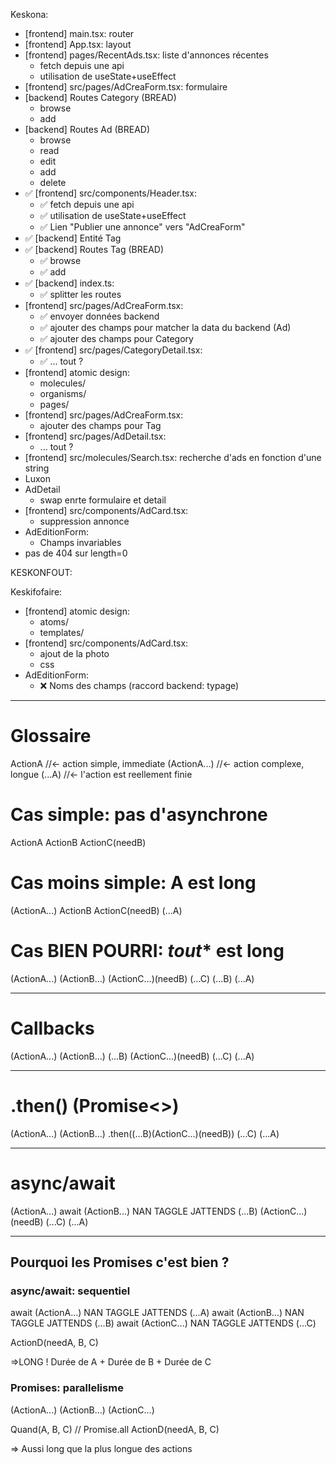 Keskona:
 - [frontend] main.tsx: router
 - [frontend] App.tsx: layout
 - [frontend] pages/RecentAds.tsx: liste d'annonces récentes
    - fetch depuis une api
    - utilisation de useState+useEffect
 - [frontend] src/pages/AdCreaForm.tsx: formulaire
 - [backend] Routes Category (BREAD)
    - browse
    - add
 - [backend] Routes Ad (BREAD)
    - browse
    - read
    - edit
    - add
    - delete
 - ✅ [frontend] src/components/Header.tsx: 
    - ✅ fetch depuis une api
    - ✅ utilisation de useState+useEffect
    - ✅ Lien "Publier une annonce" vers "AdCreaForm"
 - ✅ [backend] Entité Tag
 - ✅ [backend] Routes Tag (BREAD)
   - ✅ browse
   - ✅ add
 - ✅ [backend] index.ts:
   - ✅ splitter les routes
 - [frontend] src/pages/AdCreaForm.tsx:
    - ✅ envoyer données backend
    - ✅ ajouter des champs pour matcher la data du backend (Ad)
    - ✅ ajouter des champs pour Category
  - ✅ [frontend] src/pages/CategoryDetail.tsx: 
    - ✅ ... tout ?
 - [frontend] atomic design:
   - molecules/
   - organisms/
   - pages/
 - [frontend] src/pages/AdCreaForm.tsx:
    - ajouter des champs pour Tag
  - [frontend] src/pages/AdDetail.tsx: 
    - ... tout ?
 - [frontend] src/molecules/Search.tsx: recherche d'ads en fonction d'une string
  - Luxon
  - AdDetail
    - swap enrte formulaire et detail
 - [frontend] src/components/AdCard.tsx: 
    - suppression annonce
  - AdEditionForm:
    - Champs invariables
  - pas de 404 sur length=0

KESKONFOUT:
 
Keskifofaire:
 - [frontend] atomic design:
   - atoms/
   - templates/
 - [frontend] src/components/AdCard.tsx: 
    - ajout de la photo
    - css
  - AdEditionForm:
    - ❌ Noms des champs (raccord backend: typage)
--------------

# Glossaire
ActionA //<- action simple, immediate
(ActionA...) //<- action complexe, longue
(...A) //<- l'action est reellement finie

# Cas simple: pas d'asynchrone
ActionA
ActionB
ActionC(needB)

# Cas moins simple: A est long
(ActionA...)
ActionB
ActionC(needB)
(...A)

# Cas BIEN POURRI: *tout** est long
(ActionA...)
(ActionB...)
(ActionC...)(needB)
(...C)
(...B)
(...A)

---
# Callbacks
(ActionA...)
(ActionB...)
  (...B)
    (ActionC...)(needB)
(...C)
(...A)

---
# .then() (Promise<>)
(ActionA...)
(ActionB...)
  .then((...B)(ActionC...)(needB))
(...C)
(...A)

---
# async/await 
(ActionA...)
await (ActionB...)
NAN TAGGLE JATTENDS
(...B)
(ActionC...)(needB)
(...C)
(...A)

---
## Pourquoi les Promises c'est bien ?

### async/await: sequentiel
await (ActionA...)
NAN TAGGLE JATTENDS
(...A)
await (ActionB...)
NAN TAGGLE JATTENDS
(...B)
await (ActionC...)
NAN TAGGLE JATTENDS
(...C)


ActionD(needA, B, C)

=>LONG ! Durée de A + Durée de B + Durée de C

### Promises: parallelisme
(ActionA...)
(ActionB...)
(ActionC...)

Quand(A, B, C) // Promise.all
ActionD(needA, B, C)

=> Aussi long que la plus longue des actions